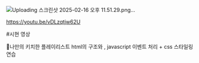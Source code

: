 
![Uploading 스크린샷 2025-02-16 오후 11.51.29.png…]()


https://youtu.be/vDLzqtjw62U

#시현 영상

💖나만의 키치한 플레이리스트 
html의 구조와 , javascript 이벤트 처리 + css 스타일링 연습 

